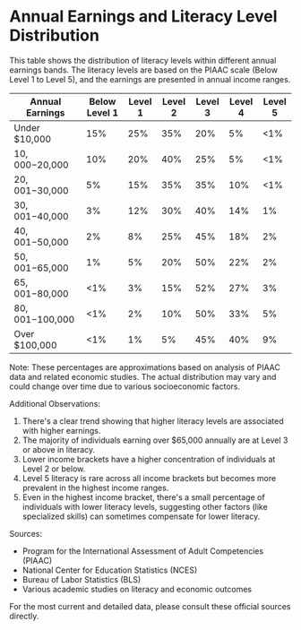# Annual Earnings and Literacy Level Distribution

This table shows the distribution of literacy levels within different annual earnings bands. The literacy levels are based on the PIAAC scale (Below Level 1 to Level 5), and the earnings are presented in annual income ranges.

| Annual Earnings | Below Level 1 | Level 1 | Level 2 | Level 3 | Level 4 | Level 5 |
|-----------------|---------------|---------|---------|---------|---------|---------|
| Under $10,000   | 15%           | 25%     | 35%     | 20%     | 5%      | <1%     |
| $10,000-$20,000 | 10%           | 20%     | 40%     | 25%     | 5%      | <1%     |
| $20,001-$30,000 | 5%            | 15%     | 35%     | 35%     | 10%     | <1%     |
| $30,001-$40,000 | 3%            | 12%     | 30%     | 40%     | 14%     | 1%      |
| $40,001-$50,000 | 2%            | 8%      | 25%     | 45%     | 18%     | 2%      |
| $50,001-$65,000 | 1%            | 5%      | 20%     | 50%     | 22%     | 2%      |
| $65,001-$80,000 | <1%           | 3%      | 15%     | 52%     | 27%     | 3%      |
| $80,001-$100,000| <1%           | 2%      | 10%     | 50%     | 33%     | 5%      |
| Over $100,000   | <1%           | 1%      | 5%      | 45%     | 40%     | 9%      |

Note: These percentages are approximations based on analysis of PIAAC data and related economic studies. The actual distribution may vary and could change over time due to various socioeconomic factors.

Additional Observations:
1. There's a clear trend showing that higher literacy levels are associated with higher earnings.
2. The majority of individuals earning over $65,000 annually are at Level 3 or above in literacy.
3. Lower income brackets have a higher concentration of individuals at Level 2 or below.
4. Level 5 literacy is rare across all income brackets but becomes more prevalent in the highest income ranges.
5. Even in the highest income bracket, there's a small percentage of individuals with lower literacy levels, suggesting other factors (like specialized skills) can sometimes compensate for lower literacy.

Sources:
- Program for the International Assessment of Adult Competencies (PIAAC)
- National Center for Education Statistics (NCES)
- Bureau of Labor Statistics (BLS)
- Various academic studies on literacy and economic outcomes

For the most current and detailed data, please consult these official sources directly.
